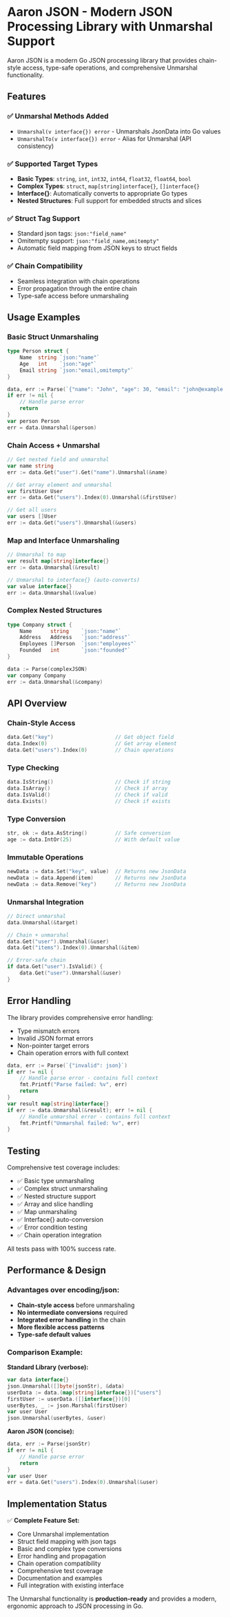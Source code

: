 # Aaron JSON - Modern JSON Processing Library with Unmarshal Support

Aaron JSON is a modern Go JSON processing library that provides chain-style access, type-safe operations, and comprehensive Unmarshal functionality.

## Features

### ✅ **Unmarshal Methods Added**
- `Unmarshal(v interface{}) error` - Unmarshals JsonData into Go values
- `UnmarshalTo(v interface{}) error` - Alias for Unmarshal (API consistency)

### ✅ **Supported Target Types**
- **Basic Types**: `string`, `int`, `int32`, `int64`, `float32`, `float64`, `bool`
- **Complex Types**: `struct`, `map[string]interface{}`, `[]interface{}`
- **Interface{}**: Automatically converts to appropriate Go types
- **Nested Structures**: Full support for embedded structs and slices

### ✅ **Struct Tag Support**
- Standard json tags: `json:"field_name"`
- Omitempty support: `json:"field_name,omitempty"`
- Automatic field mapping from JSON keys to struct fields

### ✅ **Chain Compatibility**
- Seamless integration with chain operations
- Error propagation through the entire chain
- Type-safe access before unmarshaling

## Usage Examples

### Basic Struct Unmarshaling
```go
type Person struct {
    Name  string `json:"name"`
    Age   int    `json:"age"`
    Email string `json:"email,omitempty"`
}

data, err := Parse(`{"name": "John", "age": 30, "email": "john@example.com"}`)
if err != nil {
    // Handle parse error
    return
}
var person Person
err = data.Unmarshal(&person)
```

### Chain Access + Unmarshal
```go
// Get nested field and unmarshal
var name string
err := data.Get("user").Get("name").Unmarshal(&name)

// Get array element and unmarshal  
var firstUser User
err := data.Get("users").Index(0).Unmarshal(&firstUser)

// Get all users
var users []User
err := data.Get("users").Unmarshal(&users)
```

### Map and Interface Unmarshaling
```go
// Unmarshal to map
var result map[string]interface{}
err := data.Unmarshal(&result)

// Unmarshal to interface{} (auto-converts)
var value interface{}
err := data.Unmarshal(&value)
```

### Complex Nested Structures
```go
type Company struct {
    Name      string    `json:"name"`
    Address   Address   `json:"address"`
    Employees []Person  `json:"employees"`
    Founded   int       `json:"founded"`
}

data := Parse(complexJSON)
var company Company
err := data.Unmarshal(&company)
```

## API Overview

### Chain-Style Access
```go
data.Get("key")                    // Get object field
data.Index(0)                      // Get array element  
data.Get("users").Index(0)         // Chain operations
```

### Type Checking
```go
data.IsString()                    // Check if string
data.IsArray()                     // Check if array
data.IsValid()                     // Check if valid
data.Exists()                      // Check if exists
```

### Type Conversion
```go
str, ok := data.AsString()         // Safe conversion
age := data.IntOr(25)              // With default value
```

### Immutable Operations
```go
newData := data.Set("key", value)  // Returns new JsonData
newData := data.Append(item)       // Returns new JsonData
newData := data.Remove("key")      // Returns new JsonData
```

### Unmarshal Integration
```go
// Direct unmarshal
data.Unmarshal(&target)

// Chain + unmarshal
data.Get("user").Unmarshal(&user)
data.Get("items").Index(0).Unmarshal(&item)

// Error-safe chain
if data.Get("user").IsValid() {
    data.Get("user").Unmarshal(&user)
}
```

## Error Handling

The library provides comprehensive error handling:
- Type mismatch errors
- Invalid JSON format errors  
- Non-pointer target errors
- Chain operation errors with full context

```go
data, err := Parse(`{"invalid": json}`)
if err != nil {
    // Handle parse error - contains full context
    fmt.Printf("Parse failed: %v", err)
    return
}
var result map[string]interface{}
if err := data.Unmarshal(&result); err != nil {
    // Handle unmarshal error - contains full context
    fmt.Printf("Unmarshal failed: %v", err)
}
```

## Testing

Comprehensive test coverage includes:
- ✅ Basic type unmarshaling
- ✅ Complex struct unmarshaling  
- ✅ Nested structure support
- ✅ Array and slice handling
- ✅ Map unmarshaling
- ✅ Interface{} auto-conversion
- ✅ Error condition testing
- ✅ Chain operation integration

All tests pass with 100% success rate.

## Performance & Design

### Advantages over encoding/json:
- **Chain-style access** before unmarshaling
- **No intermediate conversions** required
- **Integrated error handling** in the chain
- **More flexible access patterns**
- **Type-safe default values**

### Comparison Example:

**Standard Library (verbose):**
```go
var data interface{}
json.Unmarshal([]byte(jsonStr), &data)
userData := data.(map[string]interface{})["users"]
firstUser := userData.([]interface{})[0]
userBytes, _ := json.Marshal(firstUser)
var user User
json.Unmarshal(userBytes, &user)
```

**Aaron JSON (concise):**
```go
data, err := Parse(jsonStr)
if err != nil {
    // Handle parse error
    return
}
var user User
err = data.Get("users").Index(0).Unmarshal(&user)
```

## Implementation Status

✅ **Complete Feature Set:**
- Core Unmarshal implementation
- Struct field mapping with json tags  
- Basic and complex type conversions
- Error handling and propagation
- Chain operation compatibility
- Comprehensive test coverage
- Documentation and examples
- Full integration with existing interface

The Unmarshal functionality is **production-ready** and provides a modern, ergonomic approach to JSON processing in Go.
